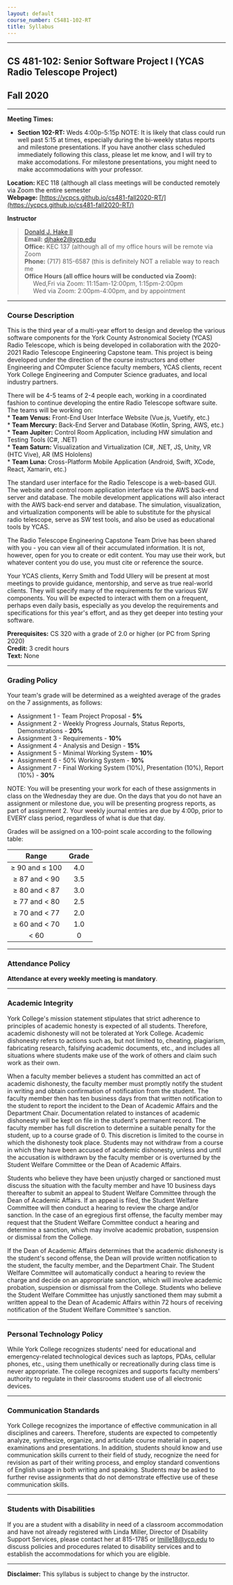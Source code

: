 ```yaml
---
layout: default
course_number: CS481-102-RT
title: Syllabus
---
```


--- --- --- --- --- --- --- --- --- --- --- --- --- --- --- --- --- --- --- --- --- --- --- ---

## CS 481-102: Senior Software Project I (YCAS Radio Telescope Project)

## Fall 2020

--- --- --- --- --- --- --- --- --- --- --- --- --- --- --- --- --- --- --- --- --- --- --- ---



**Meeting Times:**

 - **Section 102-RT:**  Weds 4:00p-5:15p NOTE: It is likely that class could run well past 5:15 at times, especially during the bi-weekly status reports and milestone presentations.  If you have another class scheduled immediately following this class, please let me know, and I will try to make accomodations. For milestone presentations, you might need to make accommodations with your professor.<br>
 
**Location:** KEC 118 (although all class meetings will be conducted remotely via Zoom the entire semester<br> 
**Webpage:**  [https://ycpcs.github.io/cs481-fall2020-RT/](https://ycpcs.github.io/cs481-fall2020-RT/)

**Instructor**

>[Donald J. Hake II](https://www.ycp.edu/academics/kinsley-school-of-engineering-sciences-and-technology/faculty/hake-ii-donald-j.php)<br>
**Email:** <djhake2@ycp.edu><br>
**Office:** KEC 137 (although all of my office hours will be remote via Zoom<br>
**Phone:** (717) 815-6587 (this is definitely NOT a reliable way to reach me<br>
**Office Hours (all office hours will be conducted via Zoom):** <br>&nbsp;&nbsp;&nbsp;&nbsp;
Wed,Fri via Zoom: 11:15am-12:00pm, 1:15pm-2:00pm<br>&nbsp;&nbsp;&nbsp;&nbsp;
Wed via Zoom: 2:00pm-4:00pm, and by appointment

--- --- --- --- --- --- --- --- --- --- --- --- --- --- --- --- --- --- --- --- --- --- --- ---

### Course Description

This is the third year of a multi-year effort to design and develop the various software components for the York County Astronomical Society (YCAS) Radio Telescope, which is being developed in collaboration with the 2020-2021 Radio Telescope Engineering Capstone team.  This project is being developed under the direction of the course instructors and other Engineering and COmputer Science faculty members, YCAS clients, recent York College Engineering and Computer Science graduates, and local industry partners.

There will be 4-5 teams of 2-4 people each, working in a coordinated fashion to continue developing the entire Radio Telescope software suite.  The teams will be working on:<br>
	* **Team Venus:**   Front-End User Interface Website (Vue.js, Vuetify, etc.)<br>
	* **Team Mercury:** Back-End Server and Database (Kotlin, Spring, AWS, etc.)<br>
	* **Team Jupiter:** Control Room Application, including HW simulation and Testing Tools (C#, .NET)<br>
	* **Team Saturn:**  Visualization and Virtualization (C#, .NET, JS, Unity, VR (HTC Vive), AR (MS Hololens)<br>
	* **Team Luna:**    Cross-Platform Mobile Application (Android, Swift, XCode, React, Xamarin, etc.)
	
The standard user interface for the Radio Telescope is a web-based GUI.  The website and control room application interface via the AWS back-end server and database.  The mobile development applications will also interact with the AWS back-end server and database.  The simulation, visualization, and virtualization components will be able to substitute for the physical radio telescope, serve as SW test tools, and also be used as educational tools by YCAS.

The Radio Telescope Engineering Capstone Team Drive has been shared with you - you can view all of their accumulated information.  It is not, however, open for you to create or edit content.  You may use their work, but whatever content you do use, you must cite or reference the source.

Your YCAS clients, Kerry Smith and Todd Ullery will be present at most meetings to provide guidance, mentorship, and serve as true real-world clients.  They will specify many of the requirements for the various SW components.  You will be expected to interact with them on a frequent, perhaps even daily basis, especially as you develop the requirements and specifications for this year's effort, and as they get deeper into testing your software.

**Prerequisites:**  CS 320 with a grade of 2.0 or higher (or PC from Spring 2020)<br>
**Credit:**		3 credit hours<br>
**Text:**  None

--- --- --- --- --- --- --- --- --- --- --- --- --- --- --- --- --- --- --- --- --- --- --- ---



### Grading Policy

Your team's grade will be determined as a weighted average of the grades on the 7 assignments, as follows:

-   Assignment 1 - Team Project Proposal - **5%**
-   Assignment 2 - Weekly Progress Journals, Status Reports, Demonstrations - **20%**
-   Assignment 3 - Requirements - **10%**
-   Assignment 4 - Analysis and Design - **15%**
-   Assignment 5 - Minimal Working System - **10%**
-   Assignment 6 - 50% Working System - **10%**
-   Assignment 7 - Final Working System (10%), Presentation (10%), Report (10%) - **30%**

NOTE: You will be presenting your work for each of these assignments in class on the Wednesday they are due.  On the days that you do not have an assignment or milestone due, you will be presenting progress reports, as part of assignment 2.  Your weekly journal entries are due by 4:00p, prior to EVERY class period, regardless of what is due that day.

Grades will be assigned on a 100-point scale according to the following table:

| Range             |  Grade   |
|:-----------------:|:--------:|
| ≥ 90 and ≤ 100    |   4.0    |
| ≥ 87 and &lt; 90  |   3.5    |
| ≥ 80 and &lt; 87  |   3.0    |
| ≥ 77 and &lt; 80  |   2.5    |
| ≥ 70 and &lt; 77  |   2.0    |
| ≥ 60 and &lt; 70  |   1.0    |
| &lt; 60           |    0     |

--- --- --- --- --- --- --- --- --- --- --- --- --- --- --- --- --- --- --- --- --- --- --- ---



### Attendance Policy

**Attendance at every weekly meeting is mandatory**.

--- --- --- --- --- --- --- --- --- --- --- --- --- --- --- --- --- --- --- --- --- --- --- ---



### Academic Integrity

York College's mission statement stipulates that strict adherence to
principles of academic honesty is expected of all students. Therefore,
academic dishonesty will not be tolerated at York College. Academic
dishonesty refers to actions such as, but not limited to, cheating,
plagiarism, fabricating research, falsifying academic documents, etc.,
and includes all situations where students make use of the work of others
and claim such work as their own.

When a faculty member believes a student has committed an act of academic
dishonesty, the faculty member must promptly notify the student in writing
and obtain confirmation of notification from the student.  The faculty
member then has ten business days from that written notification to
the student to report the incident to the Dean of Academic Affairs and
the Department Chair. Documentation related to instances of academic
dishonesty will be kept on file in the student's permanent record. The
faculty member has full discretion to determine a suitable penalty for
the student, up to a course grade of 0.  This discretion is limited to
the course in which the dishonesty took place.  Students may not withdraw
from a course in which they have been accused of academic dishonesty,
unless and until the accusation is withdrawn by the faculty member or
is overturned by the Student Welfare Committee or the Dean of Academic
Affairs.

Students who believe they have been unjustly charged or sanctioned must
discuss the situation with the faculty member and have 10 business
days thereafter to submit an appeal to Student Welfare Committee
through the Dean of Academic Affairs. If an appeal is filed, the
Student Welfare Committee will then conduct a hearing to review the
charge and/or sanction.  In the case of an egregious first offense, the
faculty member may request that the Student Welfare Committee conduct a
hearing and determine a sanction, which may involve academic probation,
suspension or dismissal from the College.

If the Dean of Academic Affairs determines that the academic dishonesty is
the student's second offense, the Dean will provide written notification
to the student, the faculty member, and the Department Chair. The Student
Welfare Committee will automatically conduct a hearing to review the
charge and decide on an appropriate sanction, which will involve academic
probation, suspension or dismissal from the College. Students who believe
the Student Welfare Committee has unjustly sanctioned them may submit
a written appeal to the Dean of Academic Affairs within 72 hours of
receiving notification of the Student Welfare Committee's sanction.

--- --- --- --- --- --- --- --- --- --- --- --- --- --- --- --- --- --- --- --- --- --- --- ---



### Personal Technology Policy

While York College recognizes students’ need for educational and emergency-related technological devices such as laptops, PDAs, cellular phones, etc., using them unethically or recreationally during class time is never appropriate.  The college recognizes and supports faculty members’ authority to regulate in their classrooms student use of all electronic devices.


--- --- --- --- --- --- --- --- --- --- --- --- --- --- --- --- --- --- --- --- --- --- --- ---



### Communication Standards

York College recognizes the importance of effective communication in all disciplines and careers.  Therefore, students are expected to competently analyze, synthesize, organize, and articulate course material in papers, examinations and presentations.  In addition, students should know and use communication skills current to their field of study, recognize the need for revision as part of their writing process, and employ standard conventions of English usage in both writing and speaking.  Students may be asked to further revise assignments that do not demonstrate effective use of these communication skills.


--- --- --- --- --- --- --- --- --- --- --- --- --- --- --- --- --- --- --- --- --- --- --- ---



### Students with Disabilities

If you are a student with a disability in need of a classroom accommodation and have not already registered with Linda Miller, Director of Disability Support Services, please contact her at 815-1785 or [lmille18@ycp.edu](mailto:lmille18@ycp.edu) to discuss policies and procedures related to disability services and to establish the accommodations for which you are eligible.

--- --- --- --- --- --- --- --- --- --- --- --- --- --- --- --- --- --- --- --- --- --- --- ---




**Disclaimer:**	This syllabus is subject to change by the instructor.
